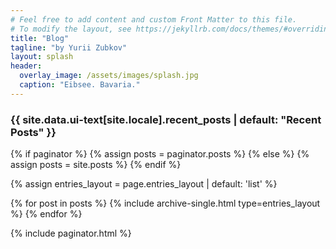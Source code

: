 ```yaml
---
# Feel free to add content and custom Front Matter to this file.
# To modify the layout, see https://jekyllrb.com/docs/themes/#overriding-theme-defaults
title: "Blog"
tagline: "by Yurii Zubkov"
layout: splash
header:
  overlay_image: /assets/images/splash.jpg
  caption: "Eibsee. Bavaria."
---
```

<h3 class="archive__subtitle">{{ site.data.ui-text[site.locale].recent_posts | default: "Recent Posts" }}</h3>

{% if paginator %}
  {% assign posts = paginator.posts %}
{% else %}
  {% assign posts = site.posts %}
{% endif %}

{% assign entries_layout = page.entries_layout | default: 'list' %}
<div class="entries-{{ entries_layout }}">
  {% for post in posts %}
    {% include archive-single.html type=entries_layout %}
  {% endfor %}
</div>

{% include paginator.html %}